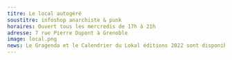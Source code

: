 ```yaml
---
titre: Le local autogéré
soustitre: infoshop anarchiste & punk
horaires: Ouvert tous les mercredis de 17h à 21h
adresse: 7 rue Pierre Dupont à Grenoble
image: local.png
news: Le Gragenda et le Calendrier du Lokal éditions 2022 sont disponibles au local !
---
```

